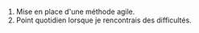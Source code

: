 <!-- classes: container -->
1. Mise en place d'une méthode agile.
2. Point quotidien lorsque je rencontrais des difficultés.